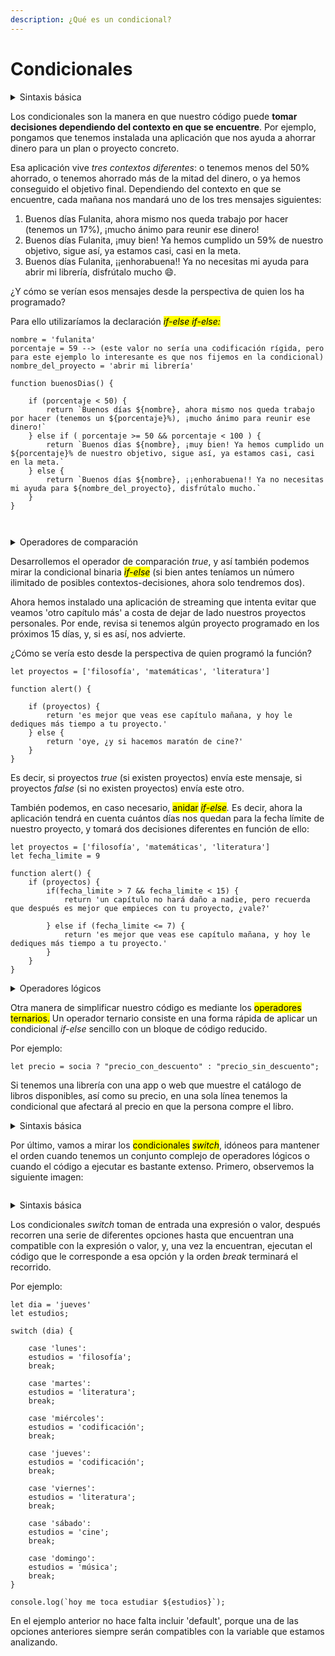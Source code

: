 ```yaml
---
description: ¿Qué es un condicional?
---
```


# Condicionales

<details>

<summary>Sintaxis básica</summary>

```
if condición {

    bloque de código a ejecutar
    
} else {

    bloque de código alternativo a ejecutar
}
```

</details>

Los condicionales son la manera en que nuestro código puede **tomar decisiones dependiendo del contexto en que se encuentre**. Por ejemplo, pongamos que tenemos instalada una aplicación que nos ayuda a ahorrar dinero para un plan o proyecto concreto.&#x20;

Esa aplicación vive _tres contextos diferentes_: o tenemos menos del 50% ahorrado, o tenemos ahorrado más de la mitad del dinero, o ya hemos conseguido el objetivo final. Dependiendo del contexto en que se encuentre, cada mañana nos mandará uno de los tres mensajes siguientes:

1. Buenos días Fulanita, ahora mismo nos queda trabajo por hacer (tenemos un 17%), ¡mucho ánimo para reunir ese dinero!
2. Buenos días Fulanita, ¡muy bien! Ya hemos cumplido un 59% de nuestro objetivo, sigue así, ya estamos casi, casi en la meta.
3. Buenos días Fulanita, ¡¡enhorabuena!! Ya no necesitas mi ayuda para abrir mi librería, disfrútalo mucho :smile:.

¿Y cómo se verían esos mensajes desde la perspectiva de quien los ha programado?

Para ello utilizaríamos la declaración _<mark style="background-color:$primary;">if-else if-else:</mark>_

```
nombre = 'fulanita'
porcentaje = 59 --> (este valor no sería una codificación rígida, pero para este ejemplo lo interesante es que nos fijemos en la condicional)
nombre_del_proyecto = 'abrir mi librería'

function buenosDias() {

    if (porcentaje < 50) {
        return `Buenos días ${nombre}, ahora mismo nos queda trabajo por hacer (tenemos un ${porcentaje}%), ¡mucho ánimo para reunir ese dinero!`
    } else if ( porcentaje >= 50 && porcentaje < 100 ) {
        return `Buenos días ${nombre}, ¡muy bien! Ya hemos cumplido un ${porcentaje}% de nuestro objetivo, sigue así, ya estamos casi, casi en la meta.`
    } else {
        return `Buenos días ${nombre}, ¡¡enhorabuena!! Ya no necesitas mi ayuda para ${nombre_del_proyecto}, disfrútalo mucho.`
    }
}
        
    
```

<details>

<summary>Operadores de comparación</summary>

En el ejemplo anterior hemos utilizado los operadores <  y ≥ , que significan, respectivamente, 'menor que' y 'mayor o igual que', pero también tenemos disponibles las siguientes opciones:



* if a === b   --> la condición se cumple si 'a' es exactamente igual que 'b'
* if a !== b     --> la condición se cumple si 'a' es diferente a 'b'
* if a > b  o  if a  <=  b   --> la condición se cumple si 'a' es mayor que 'b' / la condición se cumple si  si 'a' es menor o igual que 'b' (es decir, los operadores contrarios a los que usamos antes)
* if ('condición' _true_) --> también podemos usar los comparadores binarios _true_ y _false_

</details>

Desarrollemos el operador de comparación _true_, y así también podemos mirar la condicional binaria _<mark style="background-color:$primary;">if-else</mark>_ (si bien antes teníamos un número ilimitado de posibles contextos-decisiones, ahora solo tendremos dos).

Ahora hemos instalado una aplicación de streaming que intenta evitar que veamos 'otro capítulo más' a costa de dejar de lado nuestros proyectos personales. Por ende, revisa si tenemos algún proyecto programado en los próximos 15 días, y, si es así, nos advierte.&#x20;

¿Cómo se vería esto desde la perspectiva de quien programó la función?&#x20;



```
let proyectos = ['filosofía', 'matemáticas', 'literatura']

function alert() {

    if (proyectos) {
        return 'es mejor que veas ese capítulo mañana, y hoy le dediques más tiempo a tu proyecto.'
    } else {
        return 'oye, ¿y si hacemos maratón de cine?'
    }
}
```

Es decir, si proyectos _true_ (si existen proyectos) envía este mensaje, si proyectos _false_ (si no existen proyectos) envía este otro.

También podemos, en caso necesario, <mark style="background-color:$primary;">anidar</mark> <mark style="background-color:$primary;"></mark>_<mark style="background-color:$primary;">if-else</mark>._ Es decir, ahora la aplicación tendrá en cuenta cuántos días nos quedan para la fecha límite de nuestro proyecto, y tomará dos decisiones diferentes en función de ello:

```
let proyectos = ['filosofía', 'matemáticas', 'literatura']
let fecha_limite = 9

function alert() {
    if (proyectos) {
        if(fecha_limite > 7 && fecha_limite < 15) {
            return 'un capítulo no hará daño a nadie, pero recuerda que después es mejor que empieces con tu proyecto, ¿vale?'
            
        } else if (fecha_limite <= 7) {
            return 'es mejor que veas ese capítulo mañana, y hoy le dediques más tiempo a tu proyecto.'
        }
    }
}
```

<details>

<summary>Operadores lógicos</summary>

Las mejores prácticas de programación siempre piden un código optimizado y fácilmente legible, por ello, si abusamos de los condicionales anidados, podemos estar descuidando las buenas prácticas en nuestra codificación, dejando un código demasiado largo y complejo de interpretar. Para evitar estas situaciones, podemos contar con los operadores lógicos _and_ y _or:_



* <mark style="background-color:purple;">and ( && ) :</mark> tanto la condición que pongamos a la izquierda de este operador como la(s) que coloquemos a su derecha deben ser ciertas para que la expresión completa sea cierta.   <mark style="color:orange;">if (ojos === 'marrones' && pasion === 'poesía')</mark>&#x20;



* <mark style="background-color:purple;">or ( || ) :</mark> para que la expresión entera resulte ser cierta. debe ser cierta o la condición que coloquemos a la izquierda del operador , o la(s) que coloquemos a su derecha. <mark style="color:orange;">if (ojos === 'marrones' && (pasion === 'poesía' || pasion === 'música' ))</mark>&#x20;

</details>



Otra manera de simplificar nuestro código es mediante los <mark style="background-color:$primary;">operadores ternarios.</mark> Un operador ternario consiste en una forma rápida de aplicar un condicional _if-else_ sencillo con un bloque de código reducido.

Por ejemplo:

```
let precio = socia ? "precio_con_descuento" : "precio_sin_descuento";
```

Si tenemos una librería con una app o web que muestre el catálogo de libros disponibles, así como su precio, en una sola línea tenemos la condicional que afectará al precio en que la persona compre el libro.

<details>

<summary>Sintaxis básica</summary>

```
( condición ) ? código a ejecutar si la condición es true : código a ejecutar si la condición es false
```

</details>



Por último, vamos a mirar los <mark style="background-color:$primary;">condicionales</mark> <mark style="background-color:$primary;"></mark>_<mark style="background-color:$primary;">switch</mark>_, idóneos para mantener el orden cuando tenemos un conjunto complejo de operadores lógicos o cuando el código a ejecutar es bastante extenso. Primero, observemos la siguiente imagen:

<figure><img src="https://lh3.googleusercontent.com/-XUiZSpb-Kmp-oKMed--BpHCTIZzs-z4YvezXHI2Uyx94xTK43aZwNxhJz7mIXnu81qPqX-n3C1VA-PYVsGJGRwT0Q8mjRrP4i-GG5y9_sxUjLLnLeh8jtL3OjLxd60yAi1C7pV1Fl_Mx-m9b8WpCcHQ0XgyI9iF_7S23y5kTgkPCaffaPWu-iJaAIJjpb-4R38x98L8_5CsqSZZpmKlThdwZf9N2hRvomLGDf9E2DRbn5U3oOF1WC_-M3_R5C_mhiGHCMAWHkF2QKVOvq1XGAauo4VGeKPsXG7DeI-nZ1cUA3BRF3twW0_PCKujK1R3EvTbs2n06X9phVOmZKNrZoEoV8YxMZLrDF9pkbgsT9eyITunMMUo8XeIXFxYo37u3qYB0fxDTsQ1EZl2CTATxFarKfn7we9CLJOU48lF9HkOKRAjzL6-cQmklVdVwUnBHdz1g_3kAGD4uvKw51xs1l2ra3Wxs4UoET1nZPA5q1cNiU8S28fbC-FbFg7donjcY9vHDLeeWDoEflxht7Eegm0vuNa_dmvRD-HFkc3DsoEBFmZKsKOrnYJQqeC6EgJanzL_7GIFkYuqfE1ilK-fzJsYcyTpyelgegBsh_uYVC2zUG5yjc7x=w560-h391-no" alt=""><figcaption></figcaption></figure>

<details>

<summary>Sintaxis básica</summary>



```
switch (expresión / valor) {

  case opción1:
    código a ejecutar si expresión / valor coincide con opción1
    break;
    

  case opción2:
    código a ejecutar si expresión / valor coincide con opción2
    break;
    

  default:
    código a ejecutar si ninguna opción anterior resulta compatible con expresión / valor
}
```

</details>

Los condicionales _switch_ toman de entrada una expresión o valor, después recorren una serie de diferentes opciones hasta que encuentran una compatible con la expresión o valor, y, una vez la encuentran, ejecutan el código que le corresponde a esa opción y la orden _break_ terminará el recorrido.&#x20;

Por ejemplo:

```
let dia = 'jueves'
let estudios;

switch (dia) {

    case 'lunes':
    estudios = 'filosofía';
    break;
    
    case 'martes':
    estudios = 'literatura';
    break;
    
    case 'miércoles':
    estudios = 'codificación';
    break;
    
    case 'jueves':
    estudios = 'codificación';
    break;
    
    case 'viernes':
    estudios = 'literatura';
    break;
    
    case 'sábado':
    estudios = 'cine';
    break;
    
    case 'domingo':
    estudios = 'música';
    break;
}
    
console.log(`hoy me toca estudiar ${estudios}`);

```



En el ejemplo anterior no hace falta incluir 'default', porque una de las opciones anteriores siempre serán compatibles con la variable que estamos analizando.
